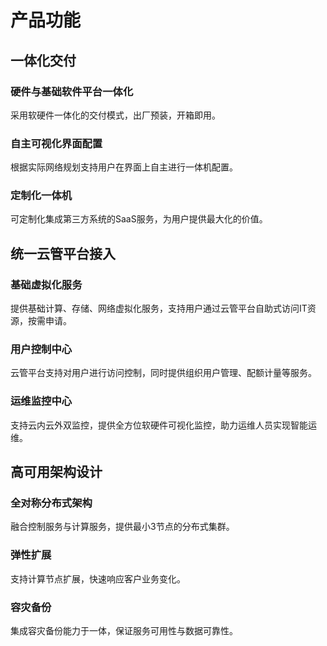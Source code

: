 # 产品功能

## 一体化交付

### 硬件与基础软件平台一体化

采用软硬件一体化的交付模式，出厂预装，开箱即用。

### 自主可视化界面配置

根据实际网络规划支持用户在界面上自主进行一体机配置。

### 定制化一体机

可定制化集成第三方系统的SaaS服务，为用户提供最大化的价值。



## 统一云管平台接入

### 基础虚拟化服务

提供基础计算、存储、网络虚拟化服务，支持用户通过云管平台自助式访问IT资源，按需申请。

### 用户控制中心

云管平台支持对用户进行访问控制，同时提供组织用户管理、配额计量等服务。

### 运维监控中心

支持云内云外双监控，提供全方位软硬件可视化监控，助力运维人员实现智能运维。



## 高可用架构设计

### 全对称分布式架构

融合控制服务与计算服务，提供最小3节点的分布式集群。

### 弹性扩展

支持计算节点扩展，快速响应客户业务变化。

### 容灾备份

集成容灾备份能力于一体，保证服务可用性与数据可靠性。